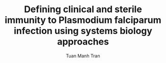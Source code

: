 ---
author: Tuan Manh Tran
funder: National Institutes of Health (US)
layout: grant
link:
- https://www.niaid.nih.gov//sites/default/files/K08-Tuan-Manh-Tran-Application.pdf
- https://www.niaid.nih.gov//sites/default/files/K08-Tuan-Manh-Tran-Summary-Statement.pdf
link_name:
- Proposal
- Summary Statement
program: K08
status: funded
title: Defining clinical and sterile immunity to Plasmodium falciparum infection using
  systems biology approaches
year: 2016
---